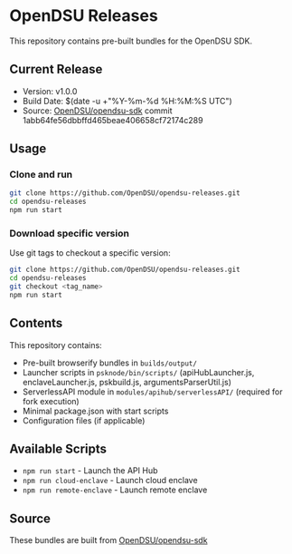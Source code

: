 # OpenDSU Releases

This repository contains pre-built bundles for the OpenDSU SDK.

## Current Release

- Version: v1.0.0
- Build Date: $(date -u +"%Y-%m-%d %H:%M:%S UTC")
- Source: [OpenDSU/opendsu-sdk](https://github.com/OpenDSU/opendsu-sdk) commit 1abb64fe56dbbffd465beae406658cf72174c289

## Usage

### Clone and run

```bash
git clone https://github.com/OpenDSU/opendsu-releases.git
cd opendsu-releases
npm run start
```

### Download specific version

Use git tags to checkout a specific version:

```bash
git clone https://github.com/OpenDSU/opendsu-releases.git
cd opendsu-releases
git checkout <tag_name>
npm run start
```

## Contents

This repository contains:
- Pre-built browserify bundles in `builds/output/`
- Launcher scripts in `psknode/bin/scripts/` (apiHubLauncher.js, enclaveLauncher.js, pskbuild.js, argumentsParserUtil.js)
- ServerlessAPI module in `modules/apihub/serverlessAPI/` (required for fork execution)
- Minimal package.json with start scripts
- Configuration files (if applicable)

## Available Scripts

- `npm run start` - Launch the API Hub
- `npm run cloud-enclave` - Launch cloud enclave
- `npm run remote-enclave` - Launch remote enclave

## Source

These bundles are built from [OpenDSU/opendsu-sdk](https://github.com/OpenDSU/opendsu-sdk)
